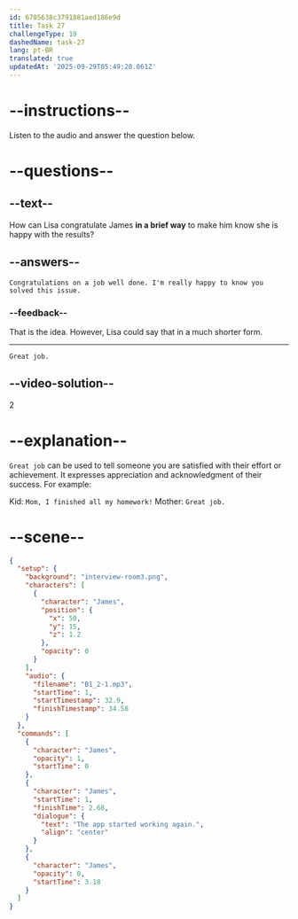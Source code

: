 ```yaml
---
id: 6705638c3791881aed186e9d
title: Task 27
challengeType: 19
dashedName: task-27
lang: pt-BR
translated: true
updatedAt: '2025-09-29T05:49:20.061Z'
---
```


<!-- (Audio) James: The app started working again. -->

<!-- SPEAKING --> 

# --instructions--

Listen to the audio and answer the question below.

# --questions--

## --text--

How can Lisa congratulate James **in a brief way** to make him know she is happy with the results?

## --answers--

`Congratulations on a job well done. I'm really happy to know you solved this issue.`

### --feedback--

That is the idea. However, Lisa could say that in a much shorter form.

---

`Great job.`

## --video-solution--

2

# --explanation--

`Great job` can be used to tell someone you are satisfied with their effort or achievement. It expresses appreciation and acknowledgment of their success. For example: 

Kid: `Mom, I finished all my homework!` 
Mother: `Great job.`

# --scene--

```json
{
  "setup": {
    "background": "interview-room3.png",
    "characters": [
      {
        "character": "James",
        "position": {
          "x": 50,
          "y": 15,
          "z": 1.2
        },
        "opacity": 0
      }
    ],
    "audio": {
      "filename": "B1_2-1.mp3",
      "startTime": 1,
      "startTimestamp": 32.9,
      "finishTimestamp": 34.58
    }
  },
  "commands": [
    {
      "character": "James",
      "opacity": 1,
      "startTime": 0
    },
    {
      "character": "James",
      "startTime": 1,
      "finishTime": 2.68,
      "dialogue": {
        "text": "The app started working again.",
        "align": "center"
      }
    },
    {
      "character": "James",
      "opacity": 0,
      "startTime": 3.18
    }
  ]
}
```
